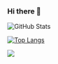 ### Hi there 👋

<!--
**sobhyfarag/sobhyfarag** is a ✨ _special_ ✨ repository because its `README.md` (this file) appears on your GitHub profile.

Here are some ideas to get you started:

- 🔭 I’m currently working on ...
- 🌱 I’m currently learning ...
- 👯 I’m looking to collaborate on ...
- 🤔 I’m looking for help with ...
- 💬 Ask me about ...
- 📫 How to reach me: ...
- 😄 Pronouns: ...
- ⚡ Fun fact: ...
-->
![GitHub Stats](https://github-readme-stats.vercel.app/api?username=sobhyfarag&theme=radical)

[![Top Langs](https://github-readme-stats.vercel.app/api/top-langs/?username=sobhyfarag)](https://github.com/sobhyfarag/github-readme-stats)

<img src="https://github-readme-stats.vercel.app/api/top-langs/?username=sobhyfarag"/>
